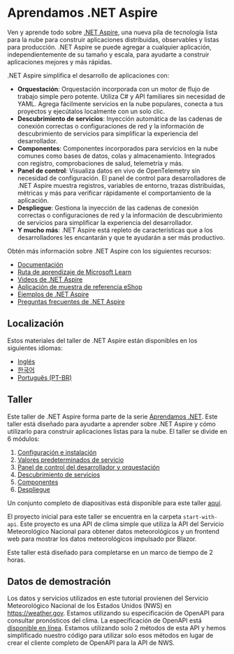 ﻿# Aprendamos .NET Aspire

Ven y aprende todo sobre [.NET Aspire](https://learn.microsoft.com/dotnet/aspire/), una nueva pila de tecnología lista para la nube para construir aplicaciones distribuidas, observables y listas para producción. .NET Aspire se puede agregar a cualquier aplicación, independientemente de su tamaño y escala, para ayudarte a construir aplicaciones mejores y más rápidas.

.NET Aspire simplifica el desarrollo de aplicaciones con:

- **Orquestación**: Orquestación incorporada con un motor de flujo de trabajo simple pero potente. Utiliza C# y API familiares sin necesidad de YAML. Agrega fácilmente servicios en la nube populares, conecta a tus proyectos y ejecútalos localmente con un solo clic.
- **Descubrimiento de servicios**: Inyección automática de las cadenas de conexión correctas o configuraciones de red y la información de descubrimiento de servicios para simplificar la experiencia del desarrollador.
- **Componentes**: Componentes incorporados para servicios en la nube comunes como bases de datos, colas y almacenamiento. Integrados con registro, comprobaciones de salud, telemetría y más.
- **Panel de control**: Visualiza datos en vivo de OpenTelemetry sin necesidad de configuración. El panel de control para desarrolladores de .NET Aspire muestra registros, variables de entorno, trazas distribuidas, métricas y más para verificar rápidamente el comportamiento de la aplicación.
- **Despliegue**: Gestiona la inyección de las cadenas de conexión correctas o configuraciones de red y la información de descubrimiento de servicios para simplificar la experiencia del desarrollador.
- **Y mucho más**: .NET Aspire está repleto de características que a los desarrolladores les encantarán y que te ayudarán a ser más productivo.

Obtén más información sobre .NET Aspire con los siguientes recursos:
- [Documentación](https://learn.microsoft.com/dotnet/aspire)
- [Ruta de aprendizaje de Microsoft Learn](https://learn.microsoft.com/training/paths/dotnet-aspire/)
- [Videos de .NET Aspire](https://aka.ms/aspire/videos)
- [Aplicación de muestra de referencia eShop](https://github.com/dotnet/eshop)
- [Ejemplos de .NET Aspire](https://learn.microsoft.com/samples/browse/?expanded=dotnet&products=dotnet-aspire)
- [Preguntas frecuentes de .NET Aspire](https://learn.microsoft.com/dotnet/aspire/reference/aspire-faq)

## Localización

Estos materiales del taller de .NET Aspire están disponibles en los siguientes idiomas:

- [Inglés](./README.md)
- [한국어](./README.ko.md)
- [Português (PT-BR)](./README.pt-br.md)

## Taller

Este taller de .NET Aspire forma parte de la serie [Aprendamos .NET](https://aka.ms/letslearndotnet). Este taller está diseñado para ayudarte a aprender sobre .NET Aspire y cómo utilizarlo para construir aplicaciones listas para la nube. El taller se divide en 6 módulos:

1. [Configuración e instalación](./workshop/localization/es/1-setup.md)
1. [Valores predeterminados de servicio](./workshop/localization/es/2-servicedefaults.md)
1. [Panel de control del desarrollador y orquestación](./workshop/localization/es/3-dashboard-apphost.md)
1. [Descubrimiento de servicios](./workshop/localization/es/4-servicediscovery.md)
1. [Componentes](./workshop/localization/es/5-components.md)
1. [Despliegue](./workshop/localization/es/6-deployment.md)

Un conjunto completo de diapositivas está disponible para este taller [aquí](./workshop/localization/es/AspireWorkshop.pptx).

El proyecto inicial para este taller se encuentra en la carpeta `start-with-api`. Este proyecto es una API de clima simple que utiliza la API del Servicio Meteorológico Nacional para obtener datos meteorológicos y un frontend web para mostrar los datos meteorológicos impulsado por Blazor.

Este taller está diseñado para completarse en un marco de tiempo de 2 horas.

## Datos de demostración

Los datos y servicios utilizados en este tutorial provienen del Servicio Meteorológico Nacional de los Estados Unidos (NWS) en https://weather.gov. Estamos utilizando su especificación de OpenAPI para consultar pronósticos del clima. La especificación de OpenAPI está [disponible en línea](https://www.weather.gov/documentation/services-web-api). Estamos utilizando solo 2 métodos de esta API y hemos simplificado nuestro código para utilizar solo esos métodos en lugar de crear el cliente completo de OpenAPI para la API de NWS.
